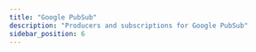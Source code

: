 ```yaml
---
title: "Google PubSub"
description: "Producers and subscriptions for Google PubSub"
sidebar_position: 6
---
```


